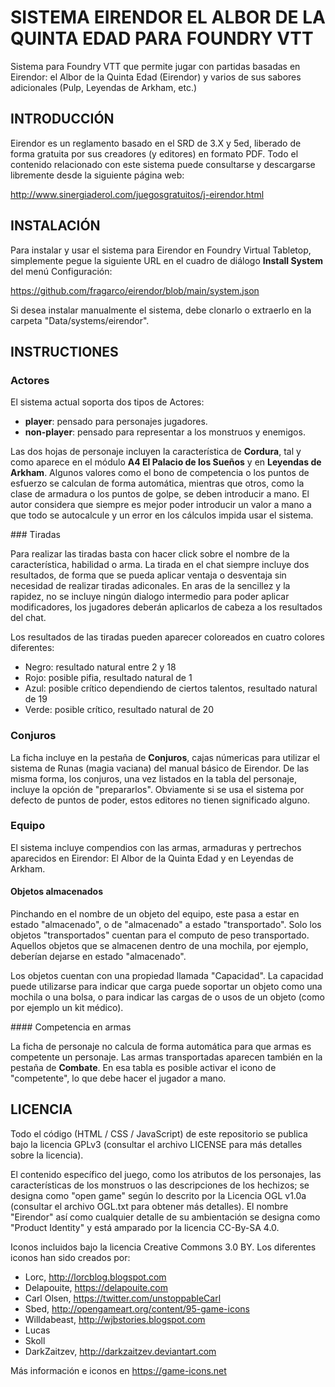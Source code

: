 # SISTEMA EIRENDOR EL ALBOR DE LA QUINTA EDAD PARA FOUNDRY VTT

Sistema para Foundry VTT que permite jugar con partidas basadas en Eirendor: el Albor de la Quinta Edad (Eirendor) y varios de sus sabores adicionales (Pulp, Leyendas de Arkham, etc.)

## INTRODUCCIÓN

Eirendor es un reglamento basado en el SRD de 3.X y 5ed, liberado de forma gratuita por sus creadores (y editores) en formato PDF. Todo el contenido relacionado con este sistema puede consultarse y descargarse libremente desde la siguiente página web:

http://www.sinergiaderol.com/juegosgratuitos/j-eirendor.html

## INSTALACIÓN

Para instalar y usar el sistema para Eirendor en Foundry Virtual Tabletop, simplemente pegue la siguiente URL en el cuadro de diálogo **Install System** del menú Configuración:

https://github.com/fragarco/eirendor/blob/main/system.json

Si desea instalar manualmente el sistema, debe clonarlo o extraerlo en la carpeta "Data/systems/eirendor".

## INSTRUCTIONES

### Actores

El sistema actual soporta dos tipos de Actores:

- **player**: pensado para personajes jugadores.
- **non-player**: pensado para representar a los monstruos y enemigos.

Las dos hojas de personaje incluyen la característica de **Cordura**, tal y como aparece en el módulo **A4 El Palacio de los Sueños** y en **Leyendas de Arkham**. Algunos valores como el bono de competencia o los puntos de esfuerzo se calculan de forma automática, mientras que otros, como la clase de armadura o los puntos de golpe, se deben introducir a mano. El autor considera que siempre es mejor poder introducir un valor a mano a que todo se autocalcule y un error en los cálculos impida usar el sistema.

### Tiradas

Para realizar las tiradas basta con hacer click sobre el nombre de la característica, habilidad o arma. La tirada en el chat siempre incluye dos resultados, de forma que se pueda aplicar ventaja o desventaja sin necesidad de realizar tiradas adiconales. En aras de la sencillez y la rapidez, no se incluye ningún dialogo intermedio para poder aplicar modificadores, los jugadores deberán aplicarlos de cabeza a los resultados del chat.

Los resultados de las tiradas pueden aparecer coloreados en cuatro colores diferentes:
- Negro: resultado natural entre 2 y 18
- Rojo: posible pifia, resultado natural de 1
- Azul: posible crítico dependiendo de ciertos talentos, resultado natural de 19
- Verde: posible crítico, resultado natural de 20

### Conjuros

La ficha incluye en la pestaña de **Conjuros**, cajas númericas para utilizar el sistema de Runas (magia vaciana) del manual básico de Eirendor. De las misma forma, los conjuros, una vez listados en la tabla del personaje, incluye la opción de "prepararlos". Obviamente si se usa el sistema por defecto de puntos de poder, estos editores no tienen significado alguno.

### Equipo

El sistema incluye compendios con las armas, armaduras y pertrechos aparecidos en Eirendor: El Albor de la Quinta Edad y en Leyendas de Arkham.

#### Objetos almacenados

Pinchando en el nombre de un objeto del equipo, este pasa a estar en estado "almacenado", o de "almacenado" a estado "transportado". Solo los objetos "transportados" cuentan para el computo de peso transportado. Aquellos objetos que se almacenen dentro de una mochila, por ejemplo, deberían dejarse en estado "almacenado".

Los objetos cuentan con una propiedad llamada "Capacidad". La capacidad puede utilizarse para indicar que carga puede soportar un objeto como una mochila o una bolsa, o para indicar las cargas de o usos de un objeto (como por ejemplo un kit médico).

#### Competencia en armas

La ficha de personaje no calcula de forma automática para que armas es competente un personaje. Las armas transportadas aparecen también en la pestaña de **Combate**. En esa tabla es posible activar el icono de "competente", lo que debe hacer el jugador a mano.

## LICENCIA

Todo el código (HTML / CSS / JavaScript) de este repositorio se publica bajo la licencia GPLv3 (consultar el archivo LICENSE para más detalles sobre la licencia).

El contenido específico del juego, como los atributos de los personajes, las características de los monstruos o las descripciones de los hechizos; se designa como "open game" según lo descrito por la Licencia OGL v1.0a (consultar el archivo OGL.txt para obtener más detalles). El nombre "Eirendor" así como cualquier detalle de su ambientación se designa como "Product Identity" y está amparado por la licencia CC-By-SA 4.0.

Iconos incluidos bajo la licencia Creative Commons 3.0 BY. Los diferentes iconos han sido creados por:

- Lorc, http://lorcblog.blogspot.com
- Delapouite, https://delapouite.com
- Carl Olsen, https://twitter.com/unstoppableCarl
- Sbed, http://opengameart.org/content/95-game-icons
- Willdabeast, http://wjbstories.blogspot.com
- Lucas
- Skoll
- DarkZaitzev, http://darkzaitzev.deviantart.com

Más información e iconos en https://game-icons.net